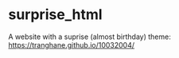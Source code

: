 # surprise_html
A website with a suprise (almost birthday) theme: https://tranghane.github.io/10032004/   
  
 
